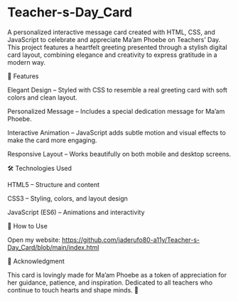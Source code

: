 # Teacher-s-Day_Card
A personalized interactive message card created with HTML, CSS, and JavaScript to celebrate and appreciate Ma’am Phoebe on Teachers’ Day. This project features a heartfelt greeting presented through a stylish digital card layout, combining elegance and creativity to express gratitude in a modern way.

💖 Features

Elegant Design – Styled with CSS to resemble a real greeting card with soft colors and clean layout.

Personalized Message – Includes a special dedication message for Ma’am Phoebe.

Interactive Animation – JavaScript adds subtle motion and visual effects to make the card more engaging.

Responsive Layout – Works beautifully on both mobile and desktop screens.

🛠️ Technologies Used

HTML5 – Structure and content

CSS3 – Styling, colors, and layout design

JavaScript (ES6) – Animations and interactivity

💌 How to Use

Open my website: https://github.com/jaderufo80-a11y/Teacher-s-Day_Card/blob/main/index.html

🙏 Acknowledgment

This card is lovingly made for Ma’am Phoebe as a token of appreciation for her guidance, patience, and inspiration.
Dedicated to all teachers who continue to touch hearts and shape minds. 🌷
